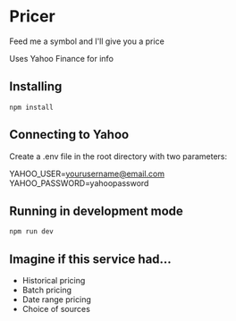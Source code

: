# Pricer

Feed me a symbol and I'll give you a price

Uses Yahoo Finance for info

## Installing

`npm install`

## Connecting to Yahoo

Create a .env file in the root directory with two parameters:

YAHOO_USER=yourusername@email.com
YAHOO_PASSWORD=yahoopassword

## Running in development mode

`npm run dev`

## Imagine if this service had...
- Historical pricing
- Batch pricing
- Date range pricing
- Choice of sources